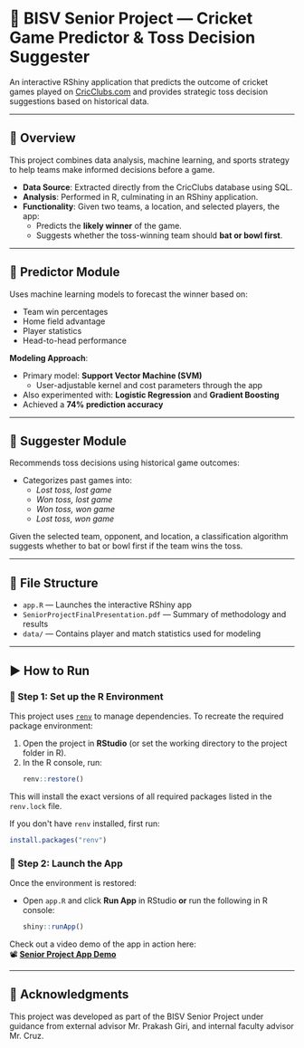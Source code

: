 # 🎯 BISV Senior Project — Cricket Game Predictor & Toss Decision Suggester

An interactive RShiny application that predicts the outcome of cricket games played on [CricClubs.com](https://cricclubs.com) and provides strategic toss decision suggestions based on historical data.

---

## 🧠 Overview

This project combines data analysis, machine learning, and sports strategy to help teams make informed decisions before a game.

- **Data Source**: Extracted directly from the CricClubs database using SQL.
- **Analysis**: Performed in R, culminating in an RShiny application.
- **Functionality**: Given two teams, a location, and selected players, the app:
  - Predicts the **likely winner** of the game.
  - Suggests whether the toss-winning team should **bat or bowl first**.

---

## 🔮 Predictor Module

Uses machine learning models to forecast the winner based on:

- Team win percentages  
- Home field advantage  
- Player statistics  
- Head-to-head performance

**Modeling Approach**:
- Primary model: **Support Vector Machine (SVM)**
  - User-adjustable kernel and cost parameters through the app
- Also experimented with: **Logistic Regression** and **Gradient Boosting**
- Achieved a **74% prediction accuracy**

---

## 🧩 Suggester Module

Recommends toss decisions using historical game outcomes:

- Categorizes past games into:
  - *Lost toss, lost game*
  - *Won toss, lost game*
  - *Won toss, won game*
  - *Lost toss, won game*

Given the selected team, opponent, and location, a classification algorithm suggests whether to bat or bowl first if the team wins the toss.

---

## 📁 File Structure

- `app.R` — Launches the interactive RShiny app  
- `SeniorProjectFinalPresentation.pdf` — Summary of methodology and results  
- `data/` — Contains player and match statistics used for modeling

---

## ▶️ How to Run

### 🔧 Step 1: Set up the R Environment

This project uses [`renv`](https://rstudio.github.io/renv/) to manage dependencies. To recreate the required package environment:

1. Open the project in **RStudio** (or set the working directory to the project folder in R).
2. In the R console, run:
   ```r
   renv::restore()
   ```
This will install the exact versions of all required packages listed in the `renv.lock` file.

If you don't have `renv` installed, first run:
  ```r
  install.packages("renv")
  ```

### 🚀 Step 2: Launch the App

Once the environment is restored:

- Open `app.R` and click **Run App** in RStudio **or** run the following in R console:
  ```r
  shiny::runApp()
  ```

Check out a video demo of the app in action here:  
📽️ **[Senior Project App Demo](https://anishdeshpande.com/Images_and_Attachments/SeniorProjectAppDemo.mp4)**

---

## 📌 Acknowledgments

This project was developed as part of the BISV Senior Project under guidance from external advisor Mr. Prakash Giri, and internal faculty advisor Mr. Cruz.
